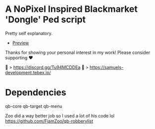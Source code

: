 # A NoPixel Inspired Blackmarket 'Dongle' Ped script

Pretty self explanatory.


- [Preview](https://www.youtube.com/watch?v=9eyLQDqIBd4)

Thanks for showing your personal interest in my work! 
Please consider supporting ❤

🔗 > https://discord.gg/Tu94MCDDEa
🔗 > https://samuels-development.tebex.io/

# Dependencies

qb-core
qb-target 
qb-menu

Zoo did a way better job so I used a lot of his code lol
https://github.com/FjamZoo/qb-robberylist



